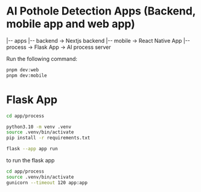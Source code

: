 # AI Pothole Detection Apps (Backend, mobile app and web app)

|-- apps
    |-- backend -> Nextjs backend
    |-- mobile -> React Native App
    |-- process -> Flask App -> AI process server



Run the following command:

```sh
pnpm dev:web 
pnpm dev:mobile
```

# Flask App
```sh
cd app/process

python3.10 -m venv .venv
source .venv/bin/activate
pip install -r requirements.txt

flask --app app run   
```

to run the flask app
```sh
cd app/process
source .venv/bin/activate
gunicorn --timeout 120 app:app 
```

